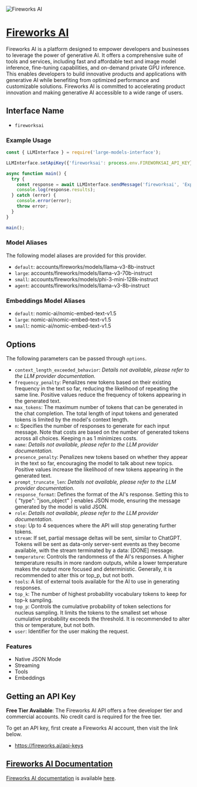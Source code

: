 ![Fireworks AI](https://pbs.twimg.com/media/GJTcGMJWkAA90oY?format=png&name=large)

# [Fireworks AI](https://fireworks.ai)

Fireworks AI is a platform designed to empower developers and businesses to leverage the power of generative AI. It offers a comprehensive suite of tools and services, including fast and affordable text and image model inference, fine-tuning capabilities, and on-demand private GPU inference. This enables developers to build innovative products and applications with generative AI while benefiting from optimized performance and customizable solutions. Fireworks AI is committed to accelerating product innovation and making generative AI accessible to a wide range of users.

## Interface Name

- `fireworksai`

### Example Usage

```javascript
const { LLMInterface } = require('large-models-interface');

LLMInterface.setApiKey({'fireworksai': process.env.FIREWORKSAI_API_KEY});

async function main() {
  try {
    const response = await LLMInterface.sendMessage('fireworksai', 'Explain the importance of low latency LLMs.');
    console.log(response.results);
  } catch (error) {
    console.error(error);
    throw error;
  }
}

main();
```

### Model Aliases

The following model aliases are provided for this provider. 

- `default`: accounts/fireworks/models/llama-v3-8b-instruct
- `large`: accounts/fireworks/models/llama-v3-70b-instruct
- `small`: accounts/fireworks/models/phi-3-mini-128k-instruct
- `agent`: accounts/fireworks/models/llama-v3-8b-instruct

### Embeddings Model Aliases

- `default`: nomic-ai/nomic-embed-text-v1.5
- `large`: nomic-ai/nomic-embed-text-v1.5
- `small`: nomic-ai/nomic-embed-text-v1.5


## Options

The following parameters can be passed through `options`.

- `context_length_exceeded_behavior`: _Details not available, please refer to the LLM provider documentation._
- `frequency_penalty`: Penalizes new tokens based on their existing frequency in the text so far, reducing the likelihood of repeating the same line. Positive values reduce the frequency of tokens appearing in the generated text.
- `max_tokens`: The maximum number of tokens that can be generated in the chat completion. The total length of input tokens and generated tokens is limited by the model's context length.
- `n`: Specifies the number of responses to generate for each input message. Note that costs are based on the number of generated tokens across all choices. Keeping n as 1 minimizes costs.
- `name`: _Details not available, please refer to the LLM provider documentation._
- `presence_penalty`: Penalizes new tokens based on whether they appear in the text so far, encouraging the model to talk about new topics. Positive values increase the likelihood of new tokens appearing in the generated text.
- `prompt_truncate_len`: _Details not available, please refer to the LLM provider documentation._
- `response_format`: Defines the format of the AI's response. Setting this to { "type": "json_object" } enables JSON mode, ensuring the message generated by the model is valid JSON.
- `role`: _Details not available, please refer to the LLM provider documentation._
- `stop`: Up to 4 sequences where the API will stop generating further tokens.
- `stream`: If set, partial message deltas will be sent, similar to ChatGPT. Tokens will be sent as data-only server-sent events as they become available, with the stream terminated by a data: [DONE] message.
- `temperature`: Controls the randomness of the AI's responses. A higher temperature results in more random outputs, while a lower temperature makes the output more focused and deterministic. Generally, it is recommended to alter this or top_p, but not both.
- `tools`: A list of external tools available for the AI to use in generating responses.
- `top_k`: The number of highest probability vocabulary tokens to keep for top-k sampling.
- `top_p`: Controls the cumulative probability of token selections for nucleus sampling. It limits the tokens to the smallest set whose cumulative probability exceeds the threshold. It is recommended to alter this or temperature, but not both.
- `user`: Identifier for the user making the request.


### Features

- Native JSON Mode
- Streaming
- Tools
- Embeddings


## Getting an API Key

**Free Tier Available**: The Fireworks AI API offers a free developer tier and commercial accounts. No credit card is required for the free tier.

To get an API key, first create a Fireworks AI account, then visit the link below.

- https://fireworks.ai/api-keys


## [Fireworks AI Documentation](https://readme.fireworks.ai/docs/quickstart)

[Fireworks AI documentation](https://readme.fireworks.ai/docs/quickstart) is available [here](https://readme.fireworks.ai/docs/quickstart).
